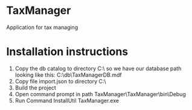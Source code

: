 # TaxManager
Application for tax managing

# Installation instructions

1) Copy the db catalog to directory C:\ so we have our database path looking like this: C:\db\TaxManagerDB.mdf <br/>
2) Copy file import.json to directory C:\ <br/>
3) Build the project <br/>
4) Open command prompt in path TaxManager\TaxManager\bin\Debug <br/>
5) Run Command InstallUtil TaxManager.exe <br/>
